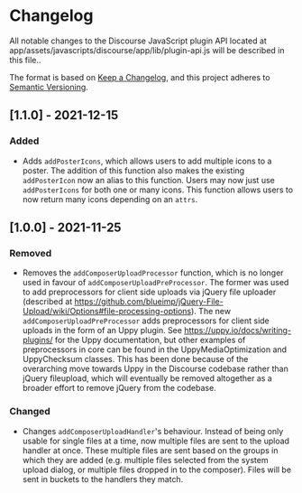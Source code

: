 # Changelog

All notable changes to the Discourse JavaScript plugin API located at
app/assets/javascripts/discourse/app/lib/plugin-api.js will be described
in this file..

The format is based on [Keep a Changelog](https://keepachangelog.com/en/1.0.0/),
and this project adheres to [Semantic Versioning](https://semver.org/spec/v2.0.0.html).

## [1.1.0] - 2021-12-15
### Added
- Adds `addPosterIcons`, which allows users to add multiple icons to a poster. The
addition of this function also makes the existing `addPosterIcon` now an alias to this
function. Users may now just use `addPosterIcons` for both one or many icons. This
function allows users to now return many icons depending on an `attrs`.

## [1.0.0] - 2021-11-25
### Removed
- Removes the `addComposerUploadProcessor` function, which is no longer used in
favour of `addComposerUploadPreProcessor`. The former was used to add preprocessors
for client side uploads via jQuery file uploader (described at
https://github.com/blueimp/jQuery-File-Upload/wiki/Options#file-processing-options).
The new `addComposerUploadPreProcessor` adds preprocessors for client side
uploads in the form of an Uppy plugin. See https://uppy.io/docs/writing-plugins/
for the Uppy documentation, but other examples of preprocessors in core can be found
in the UppyMediaOptimization and UppyChecksum classes. This has been done because
of the overarching move towards Uppy in the Discourse codebase rather than
jQuery fileupload, which will eventually be removed altogether as a broader effort
to remove jQuery from the codebase.

### Changed
- Changes `addComposerUploadHandler`'s behaviour. Instead of being only usable
for single files at a time, now multiple files are sent to the upload handler
at once. These multiple files are sent based on the groups in which they are
added (e.g. multiple files selected from the system upload dialog, or multiple
files dropped in to the composer). Files will be sent in buckets to the handlers
they match.
